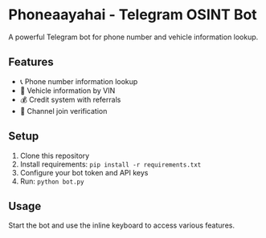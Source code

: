 # Phoneaayahai - Telegram OSINT Bot

A powerful Telegram bot for phone number and vehicle information lookup.

## Features
- 📞 Phone number information lookup
- 🚗 Vehicle information by VIN
- 💰 Credit system with referrals
- 📢 Channel join verification

## Setup
1. Clone this repository
2. Install requirements: `pip install -r requirements.txt`
3. Configure your bot token and API keys
4. Run: `python bot.py`

## Usage
Start the bot and use the inline keyboard to access various features.
